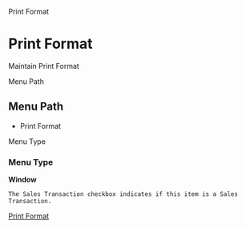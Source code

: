 
Print Format
# Print Format


Maintain Print Format

Menu Path
## Menu Path



- Print Format

Menu Type
### Menu Type

**Window**

```
The Sales Transaction checkbox indicates if this item is a Sales Transaction.
```

[Print Format](functional-guide/window/window-print-format.md)